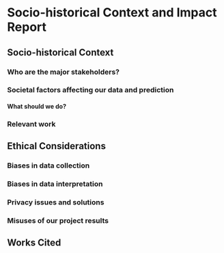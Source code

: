 # Socio-historical Context and Impact Report

## Socio-historical Context

### Who are the major stakeholders?


### Societal factors affecting our data and prediction

#### What should we do?


### Relevant work


## Ethical Considerations

### Biases in data collection



### Biases in data interpretation



### Privacy issues and solutions


### Misuses of our project results


## Works Cited

